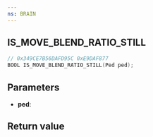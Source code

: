 ```yaml
---
ns: BRAIN
---
```

## IS_MOVE_BLEND_RATIO_STILL

```c
// 0x349CE7B56DAFD95C 0xE9DAF877
BOOL IS_MOVE_BLEND_RATIO_STILL(Ped ped);
```


## Parameters
* **ped**: 

## Return value
